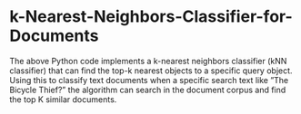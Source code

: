 # k-Nearest-Neighbors-Classifier-for-Documents
The above Python code implements a k-nearest neighbors classifier (kNN classifier) that can find the top-k nearest objects to a specific query object. Using this to classify text documents when a specific search text like ”The Bicycle Thief?” the algorithm can search in the document corpus and find the top K similar documents.
